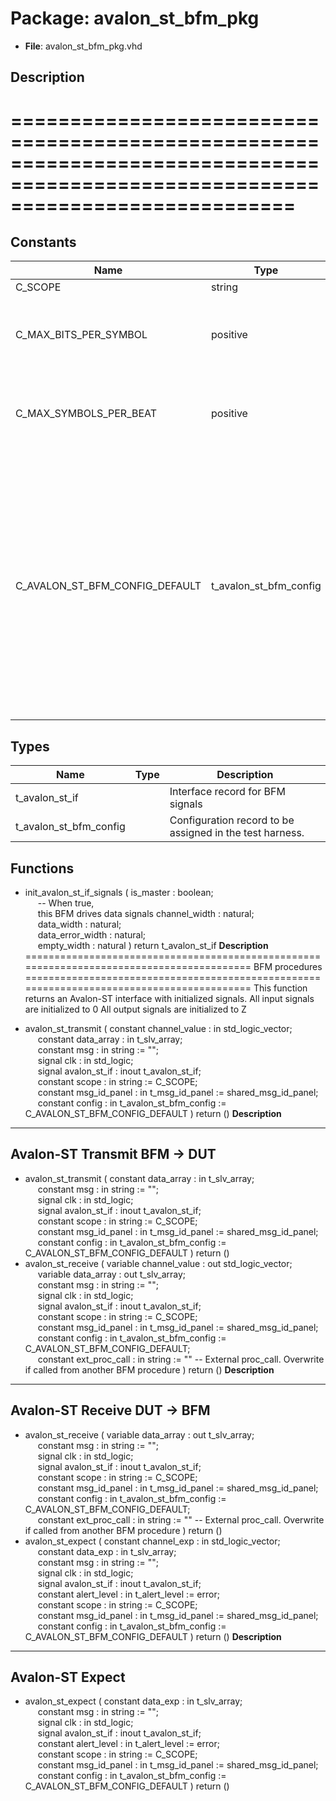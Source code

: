 # Package: avalon_st_bfm_pkg

- **File**: avalon_st_bfm_pkg.vhd
## Description

================================================================================================================================
================================================================================================================================

## Constants

| Name                           | Type                   | Value                                                                                                                                                                                                                                                                                                                                                                                                                                                                                                                                                                                                                                                                                                                                                                                                                                                                                                                                                                                                                                                                                                           | Description                                                    |
| ------------------------------ | ---------------------- | --------------------------------------------------------------------------------------------------------------------------------------------------------------------------------------------------------------------------------------------------------------------------------------------------------------------------------------------------------------------------------------------------------------------------------------------------------------------------------------------------------------------------------------------------------------------------------------------------------------------------------------------------------------------------------------------------------------------------------------------------------------------------------------------------------------------------------------------------------------------------------------------------------------------------------------------------------------------------------------------------------------------------------------------------------------------------------------------------------------- | -------------------------------------------------------------- |
| C_SCOPE                        | string                 |  "AVALON_ST BFM"                                                                                                                                                                                                                                                                                                                                                                                                                                                                                                                                                                                                                                                                                                                                                                                                                                                                                                                                                                                                                                                                                                |                                                                |
| C_MAX_BITS_PER_SYMBOL          | positive               |  512                                                                                                                                                                                                                                                                                                                                                                                                                                                                                                                                                                                                                                                                                                                                                                                                                                                                                                                                                                                                                                                                                                            |  Recommended maximum in protocol specification (MNL-AVABUSREF) |
| C_MAX_SYMBOLS_PER_BEAT         | positive               |  32                                                                                                                                                                                                                                                                                                                                                                                                                                                                                                                                                                                                                                                                                                                                                                                                                                                                                                                                                                                                                                                                                                             |  Recommended maximum in protocol specification (MNL-AVABUSREF) |
| C_AVALON_ST_BFM_CONFIG_DEFAULT | t_avalon_st_bfm_config |  (     max_wait_cycles             => 100,<br><span style="padding-left:20px">     max_wait_cycles_severity    => ERROR,<br><span style="padding-left:20px">     clock_period                => -1 ns,<br><span style="padding-left:20px">     clock_period_margin         => 0 ns,<br><span style="padding-left:20px">     clock_margin_severity       => TB_ERROR,<br><span style="padding-left:20px">     setup_time                  => -1 ns,<br><span style="padding-left:20px">     hold_time                   => -1 ns,<br><span style="padding-left:20px">     bfm_sync                    => SYNC_ON_CLOCK_ONLY,<br><span style="padding-left:20px">     match_strictness            => MATCH_EXACT,<br><span style="padding-left:20px">     symbol_width                => 8,<br><span style="padding-left:20px">     first_symbol_in_msb         => true,<br><span style="padding-left:20px">     max_channel                 => 0,<br><span style="padding-left:20px">     use_packet_transfer         => true,<br><span style="padding-left:20px">     id_for_bfm                  => ID_BFM   ) |  Define the default value for the BFM config                   |
## Types

| Name                   | Type | Description                                                |
| ---------------------- | ---- | ---------------------------------------------------------- |
| t_avalon_st_if         |      |  Interface record for BFM signals                          |
| t_avalon_st_bfm_config |      |  Configuration record to be assigned in the test harness.  |
## Functions
- init_avalon_st_if_signals <font id="function_arguments">( is_master        : boolean;<br><span style="padding-left:20px"> -- When true,<br><span style="padding-left:20px"> this BFM drives data signals channel_width    : natural;<br><span style="padding-left:20px"> data_width       : natural;<br><span style="padding-left:20px"> data_error_width : natural;<br><span style="padding-left:20px"> empty_width      : natural ) </font> <font id="function_return">return t_avalon_st_if </font>
**Description**
==========================================================================================
 BFM procedures
==========================================================================================
 This function returns an Avalon-ST interface with initialized signals.
 All input signals are initialized to 0
 All output signals are initialized to Z

- avalon_st_transmit <font id="function_arguments">( constant channel_value    : in    std_logic_vector;<br><span style="padding-left:20px"> constant data_array       : in    t_slv_array;<br><span style="padding-left:20px"> constant msg              : in    string                 := "";<br><span style="padding-left:20px"> signal   clk              : in    std_logic;<br><span style="padding-left:20px"> signal   avalon_st_if     : inout t_avalon_st_if;<br><span style="padding-left:20px"> constant scope            : in    string                 := C_SCOPE;<br><span style="padding-left:20px"> constant msg_id_panel     : in    t_msg_id_panel         := shared_msg_id_panel;<br><span style="padding-left:20px"> constant config           : in    t_avalon_st_bfm_config := C_AVALON_ST_BFM_CONFIG_DEFAULT ) </font> <font id="function_return">return ()</font>
**Description**
-------------------------------------------------------------------------------------------
 Avalon-ST Transmit
 BFM -> DUT
-------------------------------------------------------------------------------------------

- avalon_st_transmit <font id="function_arguments">( constant data_array       : in    t_slv_array;<br><span style="padding-left:20px"> constant msg              : in    string                 := "";<br><span style="padding-left:20px"> signal   clk              : in    std_logic;<br><span style="padding-left:20px"> signal   avalon_st_if     : inout t_avalon_st_if;<br><span style="padding-left:20px"> constant scope            : in    string                 := C_SCOPE;<br><span style="padding-left:20px"> constant msg_id_panel     : in    t_msg_id_panel         := shared_msg_id_panel;<br><span style="padding-left:20px"> constant config           : in    t_avalon_st_bfm_config := C_AVALON_ST_BFM_CONFIG_DEFAULT ) </font> <font id="function_return">return ()</font>
- avalon_st_receive <font id="function_arguments">( variable channel_value    : out   std_logic_vector;<br><span style="padding-left:20px"> variable data_array       : out   t_slv_array;<br><span style="padding-left:20px"> constant msg              : in    string                 := "";<br><span style="padding-left:20px"> signal   clk              : in    std_logic;<br><span style="padding-left:20px"> signal   avalon_st_if     : inout t_avalon_st_if;<br><span style="padding-left:20px"> constant scope            : in    string                 := C_SCOPE;<br><span style="padding-left:20px"> constant msg_id_panel     : in    t_msg_id_panel         := shared_msg_id_panel;<br><span style="padding-left:20px"> constant config           : in    t_avalon_st_bfm_config := C_AVALON_ST_BFM_CONFIG_DEFAULT;<br><span style="padding-left:20px"> constant ext_proc_call    : in    string := ""  -- External proc_call. Overwrite if called from another BFM procedure ) </font> <font id="function_return">return ()</font>
**Description**
-------------------------------------------------------------------------------------------
 Avalon-ST Receive
 DUT -> BFM
-------------------------------------------------------------------------------------------

- avalon_st_receive <font id="function_arguments">( variable data_array       : out   t_slv_array;<br><span style="padding-left:20px"> constant msg              : in    string                 := "";<br><span style="padding-left:20px"> signal   clk              : in    std_logic;<br><span style="padding-left:20px"> signal   avalon_st_if     : inout t_avalon_st_if;<br><span style="padding-left:20px"> constant scope            : in    string                 := C_SCOPE;<br><span style="padding-left:20px"> constant msg_id_panel     : in    t_msg_id_panel         := shared_msg_id_panel;<br><span style="padding-left:20px"> constant config           : in    t_avalon_st_bfm_config := C_AVALON_ST_BFM_CONFIG_DEFAULT;<br><span style="padding-left:20px"> constant ext_proc_call    : in    string := ""  -- External proc_call. Overwrite if called from another BFM procedure ) </font> <font id="function_return">return ()</font>
- avalon_st_expect <font id="function_arguments">( constant channel_exp      : in    std_logic_vector;<br><span style="padding-left:20px"> constant data_exp         : in    t_slv_array;<br><span style="padding-left:20px"> constant msg              : in    string                 := "";<br><span style="padding-left:20px"> signal   clk              : in    std_logic;<br><span style="padding-left:20px"> signal   avalon_st_if     : inout t_avalon_st_if;<br><span style="padding-left:20px"> constant alert_level      : in    t_alert_level          := error;<br><span style="padding-left:20px"> constant scope            : in    string                 := C_SCOPE;<br><span style="padding-left:20px"> constant msg_id_panel     : in    t_msg_id_panel         := shared_msg_id_panel;<br><span style="padding-left:20px"> constant config           : in    t_avalon_st_bfm_config := C_AVALON_ST_BFM_CONFIG_DEFAULT ) </font> <font id="function_return">return ()</font>
**Description**
-------------------------------------------------------------------------------------------
 Avalon-ST Expect
-------------------------------------------------------------------------------------------

- avalon_st_expect <font id="function_arguments">( constant data_exp         : in    t_slv_array;<br><span style="padding-left:20px"> constant msg              : in    string                 := "";<br><span style="padding-left:20px"> signal   clk              : in    std_logic;<br><span style="padding-left:20px"> signal   avalon_st_if     : inout t_avalon_st_if;<br><span style="padding-left:20px"> constant alert_level      : in    t_alert_level          := error;<br><span style="padding-left:20px"> constant scope            : in    string                 := C_SCOPE;<br><span style="padding-left:20px"> constant msg_id_panel     : in    t_msg_id_panel         := shared_msg_id_panel;<br><span style="padding-left:20px"> constant config           : in    t_avalon_st_bfm_config := C_AVALON_ST_BFM_CONFIG_DEFAULT ) </font> <font id="function_return">return ()</font>
